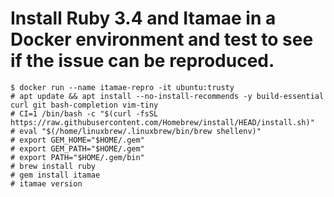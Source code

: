 # Install Ruby 3.4 and Itamae in a Docker environment and test to see if the issue can be reproduced.

```console
$ docker run --name itamae-repro -it ubuntu:trusty
# apt update && apt install --no-install-recommends -y build-essential curl git bash-completion vim-tiny
# CI=1 /bin/bash -c "$(curl -fsSL https://raw.githubusercontent.com/Homebrew/install/HEAD/install.sh)"
# eval "$(/home/linuxbrew/.linuxbrew/bin/brew shellenv)"
# export GEM_HOME="$HOME/.gem"
# export GEM_PATH="$HOME/.gem"
# export PATH="$HOME/.gem/bin"
# brew install ruby
# gem install itamae
# itamae version
```
